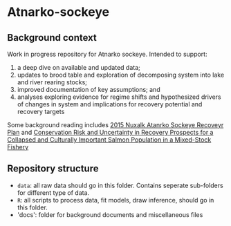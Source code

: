 # Atnarko-sockeye
## Background context
Work in progress repository for Atnarko sockeye. Intended to support: 

1.	a deep dive on available and updated data; 
2.	updates to brood table and exploration of decomposing system into lake and river rearing stocks; 
3.	improved documentation of key assumptions; and
4.	analyses exploring evidence for regime shifts and hypothesized drivers of changes in system and implications for recovery potential and recovery targets

Some background reading includes [2015 Nuxalk Atanrko Sockeye Recoveyr Plan](https://www.ccira.ca/wp-content/uploads/2018/07/AtnarkoSockeyRecoveryPlan-FullSizeRender-45.pdf) and [Conservation Risk and Uncertainty in Recovery Prospects for a Collapsed and Culturally Important Salmon Population in a Mixed-Stock Fishery](https://afspubs.onlinelibrary.wiley.com/doi/full/10.1002/mcf2.10092)

## Repository structure

- `data`: all raw data should go in this folder. Contains seperate sub-folders for different type of data. 
- `R`: all scripts to process data, fit models, draw inference, should go in this folder.
- 'docs': folder for background documents and miscellaneous files

